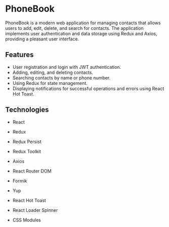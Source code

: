 # PhoneBook

PhoneBook is a modern web application for managing contacts that allows users to add, edit, delete, and search for contacts. The application implements user authentication and data storage using Redux and Axios, providing a pleasant user interface.

## Features

- User registration and login with JWT authentication.
- Adding, editing, and deleting contacts.
- Searching contacts by name or phone number.
- Using Redux for state management.
- Displaying notifications for successful operations and errors using React Hot Toast.

## Technologies

- React
- Redux
- Redux Persist
- Redux Toolkit
- Axios
- React Router DOM

- Formik
- Yup
- React Hot Toast
- React Loader Spinner
- CSS Modules
